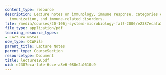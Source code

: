 ```yaml
---
content_type: resource
description: Lecture notes on immunology, immune response, categories of immunity,
  immunization, and immune-related disorders.
file: /media/courses/20-106j-systems-microbiology-fall-2006/e2387ecafa3e6ccea8e6080e2a9610c9_lecture19.pdf
file_type: application/pdf
learning_resource_types:
- Lecture Notes
ocw_type: OCWFile
parent_title: Lecture Notes
parent_type: CourseSection
resourcetype: Document
title: lecture19.pdf
uid: e2387eca-fa3e-6cce-a8e6-080e2a9610c9
---
```

